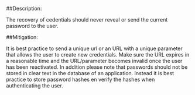 ##Description:

The recovery of cedentials should never reveal or send the current password to the user.

##Mitigation:

It is best practice to send a unique url or an URL with a unique parameter that allows the user to create new credentials.
Make sure the URL expires in a reasonable time and the URL/parameter becomes invalid once the user has been reactivated.
In addition please note that passwords should not be stored in clear text in the database of an application. Instead it is best practice to store password hashes en verify the hashes when authenticating the user.

